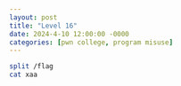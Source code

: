 ```yaml
---
layout: post
title: "Level 16"
date: 2024-4-10 12:00:00 -0000
categories: [pwn college, program misuse]
---
```


```bash
split /flag
cat xaa
```